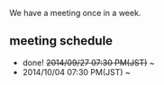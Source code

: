 We have a meeting once in a week.

## meeting schedule

- done! <del>2014/09/27 07:30 PM(JST)</del> ~
- 2014/10/04 07:30 PM(JST) ~
